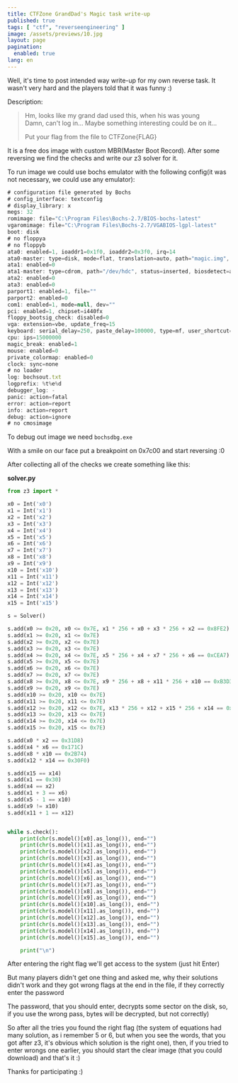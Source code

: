 ```yaml
---
title: CTFZone GrandDad's Magic task write-up
published: true
tags: [ "ctf", "reverseengineering" ]
image: /assets/previews/10.jpg
layout: page
pagination: 
  enabled: true
lang: en
---
```


Well, it's time to post intended way write-up for my own reverse task. It wasn't very hard and the players told that it was funny :)

Description:

> Hm, looks like my grand dad used this, when his was young<br>Damn, can't log in… Maybe something interesting could be on it…
>
> Put your flag from the file to CTFZone{FLAG}

It is a free dos image with custom  MBR(Master Boot Record). After some reversing we find the checks and write our z3 solver for it.

To run image we could use bochs emulator with the following config(it was not necessary, we could use any emulator):

```js
# configuration file generated by Bochs
# config_interface: textconfig
# display_library: x
megs: 32
romimage: file="C:\Program Files\Bochs-2.7/BIOS-bochs-latest"
vgaromimage: file="C:\Program Files\Bochs-2.7/VGABIOS-lgpl-latest"
boot: disk
# no floppya
# no floppyb
ata0: enabled=1, ioaddr1=0x1f0, ioaddr2=0x3f0, irq=14
ata0-master: type=disk, mode=flat, translation=auto, path="magic.img", cylinders=20, heads=16, spt=63, biosdetect=auto, model="Generic 1234"
ata1: enabled=0
ata1-master: type=cdrom, path="/dev/hdc", status=inserted, biosdetect=auto, model="Generic 1234"
ata2: enabled=0
ata3: enabled=0
parport1: enabled=1, file=""
parport2: enabled=0
com1: enabled=1, mode=null, dev=""
pci: enabled=1, chipset=i440fx
floppy_bootsig_check: disabled=0
vga: extension=vbe, update_freq=15
keyboard: serial_delay=250, paste_delay=100000, type=mf, user_shortcut=none
cpu: ips=15000000
magic_break: enabled=1
mouse: enabled=0
private_colormap: enabled=0
clock: sync=none
# no loader
log: bochsout.txt
logprefix: %t%e%d
debugger_log: -
panic: action=fatal
error: action=report
info: action=report
debug: action=ignore
# no cmosimage
```

To debug out image we need `bochsdbg.exe`

With a smile on our face put a breakpoint on 0x7c00 and start reversing :0

After collecting all of the checks we create something like this:

**solver.py**

```python
from z3 import *

x0 = Int('x0')
x1 = Int('x1')
x2 = Int('x2')
x3 = Int('x3')
x4 = Int('x4')
x5 = Int('x5')
x6 = Int('x6')
x7 = Int('x7')
x8 = Int('x8')
x9 = Int('x9')
x10 = Int('x10')
x11 = Int('x11')
x12 = Int('x12')
x13 = Int('x13')
x14 = Int('x14')
x15 = Int('x15')

s = Solver()

s.add(x0 >= 0x20, x0 <= 0x7E, x1 * 256 + x0 + x3 * 256 + x2 == 0x8FE2)
s.add(x1 >= 0x20, x1 <= 0x7E)
s.add(x2 >= 0x20, x2 <= 0x7E)
s.add(x3 >= 0x20, x3 <= 0x7E)
s.add(x4 >= 0x20, x4 <= 0x7E, x5 * 256 + x4 + x7 * 256 + x6 == 0xCEA7)
s.add(x5 >= 0x20, x5 <= 0x7E)
s.add(x6 >= 0x20, x6 <= 0x7E)
s.add(x7 >= 0x20, x7 <= 0x7E)
s.add(x8 >= 0x20, x8 <= 0x7E, x9 * 256 + x8 + x11 * 256 + x10 == 0xB3D3)
s.add(x9 >= 0x20, x9 <= 0x7E)
s.add(x10 >= 0x20, x10 <= 0x7E)
s.add(x11 >= 0x20, x11 <= 0x7E)
s.add(x12 >= 0x20, x12 <= 0x7E, x13 * 256 + x12 + x15 * 256 + x14 == 0x9DE0)
s.add(x13 >= 0x20, x13 <= 0x7E)
s.add(x14 >= 0x20, x14 <= 0x7E)
s.add(x15 >= 0x20, x15 <= 0x7E)

s.add(x0 * x2 == 0x31D8)
s.add(x4 * x6 == 0x171C)
s.add(x8 * x10 == 0x2B74)
s.add(x12 * x14 == 0x30F0)

s.add(x15 == x14)
s.add(x1 == 0x30)
s.add(x4 == x2)
s.add(x1 + 3 == x6)
s.add(x5 - 1 == x10)
s.add(x9 != x10)
s.add(x11 + 1 == x12)


while s.check():
    print(chr(s.model()[x0].as_long()), end="")
    print(chr(s.model()[x1].as_long()), end="")
    print(chr(s.model()[x2].as_long()), end="")
    print(chr(s.model()[x3].as_long()), end="")
    print(chr(s.model()[x4].as_long()), end="")
    print(chr(s.model()[x5].as_long()), end="")
    print(chr(s.model()[x6].as_long()), end="")
    print(chr(s.model()[x7].as_long()), end="")
    print(chr(s.model()[x8].as_long()), end="")
    print(chr(s.model()[x9].as_long()), end="")
    print(chr(s.model()[x10].as_long()), end="")
    print(chr(s.model()[x11].as_long()), end="")
    print(chr(s.model()[x12].as_long()), end="")
    print(chr(s.model()[x13].as_long()), end="")
    print(chr(s.model()[x14].as_long()), end="")
    print(chr(s.model()[x15].as_long()), end="")

    print("\n")
```

After entering the right flag we'll get access to the system (just hit Enter)

But many players didn't get one thing and asked me, why their solutions didn't work and they got wrong flags at the end in the file, if they correctly enter the password

The password, that you should enter, decrypts some sector on the disk, so, if you use the wrong pass, bytes will be decrypted, but not correctly)

So after all the tries you found the right flag (the system of equations had many solution, as i remember 5 or 6, but when you see the words, that you got after z3, it's obvious which solution is the right one), then, if you tried to enter wrongs one earlier, you should start the clear image (that you could download) and that's it :)

Thanks for participating :)
